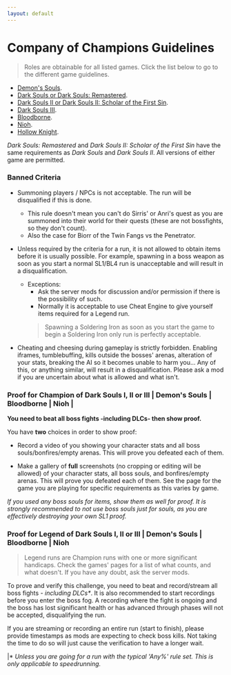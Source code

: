 ```yaml
---
layout: default
---
```


# Company of Champions Guidelines
> Roles are obtainable for all listed games. Click the list below to go to the different game guidelines.

 * [Demon's Souls](./des.html).
 * [Dark Souls or Dark Souls: Remastered](./ds1.html).
 * [Dark Souls II or Dark Souls II: Scholar of the First Sin](./ds2.html).
 * [Dark Souls III](./ds3.html).
 * [Bloodborne](./bb.html).
 * [Nioh](./nioh.html).
 * [Hollow Knight](./hollowknight.html).
 
_Dark Souls: Remastered_ and _Dark Souls II: Scholar of the First Sin_ have the same requirements as _Dark Souls_ and _Dark Souls II_. All versions of either game are permitted.

### Banned Criteria

- Summoning players / NPCs is not acceptable. The run will be disqualified if this is done. 
  - This rule doesn't mean you can't do Sirris' or Anri's quest as you are summoned into their world for their quests (these are not bossfights, so they don't count). 
  - Also the case for Biorr of the Twin Fangs vs the Penetrator.

- Unless required by the criteria for a run, it is not allowed to obtain items before it is usually possible. For example, spawning in a boss weapon as soon as you start a normal SL1/BL4 run is unacceptable and will result in a disqualification.
   - Exceptions: 
     - Ask the server mods for discussion and/or permission if there is the possibility of such.
     - Normally it is acceptable to use Cheat Engine to give yourself items required for a Legend run. 
	 > Spawning a Soldering Iron as soon as you start the game to begin a Soldering Iron only run is perfectly acceptable.

- Cheating and cheesing during gameplay is strictly forbidden. Enabling iframes, tumblebuffing, kills outside the bosses' arenas, alteration of your stats, breaking the AI so it becomes unable to harm you... Any of this, or anything similar, will result in a disqualification. Please ask a mod if you are uncertain about what is allowed and what isn't.

### Proof for Champion of Dark Souls I, II or III | Demon's Souls | Bloodborne | Nioh |

**You need to beat all boss fights -including DLCs- then show proof.**

You have **two** choices in order to show proof:

* Record a video of you showing your character stats and all boss souls/bonfires/empty arenas. This will prove you defeated each of them.

* Make a gallery of **full** screenshots (no cropping or editing will be allowed) of your character stats, all boss souls, and bonfires/empty arenas. This will prove you defeated each of them. See the page for the game you are playing for specific requirements as this varies by game.

_If you used any boss souls for items, show them as well for proof. It is strongly recommended to not use boss souls just for souls, as you are effectively destroying your own SL1 proof._


### Proof for Legend of Dark Souls I, II or III | Demon's Souls | Bloodborne | Nioh 
> Legend runs are Champion runs with one or more significant handicaps. Check the games' pages for a list of what counts, and what doesn't. If you have any doubt, ask the server mods.

To prove and verify this challenge, you need to beat and record/stream all boss fights - _including DLCs*_. It is also recommended to start recordings before you enter the boss fog. A recording where the fight is ongoing and the boss has lost significant health or has advanced through phases will not be accepted, disqualifying the run.

If you are streaming or recording an entire run (start to finish), please provide timestamps as mods are expecting to check boss kills. Not taking the time to do so will just cause the verification to have a longer wait.

|* _Unless you are going for a run with the typical 'Any%' rule set. This is only applicable to speedrunning._
